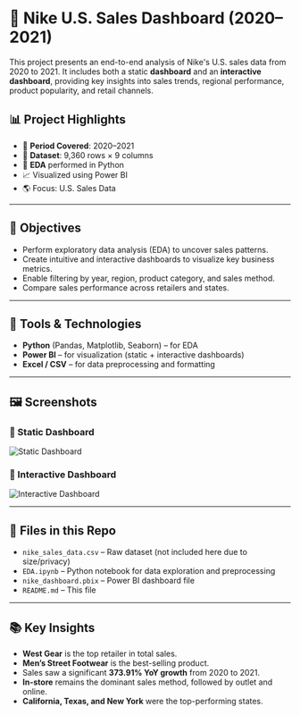 # 🏀 Nike U.S. Sales Dashboard (2020–2021)

This project presents an end-to-end analysis of Nike's U.S. sales data from 2020 to 2021. It includes both a static **dashboard** and an **interactive dashboard**, providing key insights into sales trends, regional performance, product popularity, and retail channels.

## 📊 Project Highlights

- 📆 **Period Covered**: 2020–2021  
- 🔢 **Dataset**: 9,360 rows × 9 columns  
- 🐍 **EDA** performed in Python  
- 📈 Visualized using Power BI  
- 🌎 Focus: U.S. Sales Data

---

## 📌 Objectives

- Perform exploratory data analysis (EDA) to uncover sales patterns.
- Create intuitive and interactive dashboards to visualize key business metrics.
- Enable filtering by year, region, product category, and sales method.
- Compare sales performance across retailers and states.

---

## 🧪 Tools & Technologies

- **Python** (Pandas, Matplotlib, Seaborn) – for EDA  
- **Power BI** – for visualization (static + interactive dashboards)  
- **Excel / CSV** – for data preprocessing and formatting

---

## 🖼️ Screenshots

### 🔹 Static Dashboard
![Static Dashboard](img1.png)

### 🔹 Interactive Dashboard
![Interactive Dashboard](img2.png)

---

## 📁 Files in this Repo

- `nike_sales_data.csv` – Raw dataset (not included here due to size/privacy)
- `EDA.ipynb` – Python notebook for data exploration and preprocessing
- `nike_dashboard.pbix` – Power BI dashboard file
- `README.md` – This file

---

## 📚 Key Insights

- **West Gear** is the top retailer in total sales.
- **Men’s Street Footwear** is the best-selling product.
- Sales saw a significant **373.91% YoY growth** from 2020 to 2021.
- **In-store** remains the dominant sales method, followed by outlet and online.
- **California, Texas, and New York** were the top-performing states.
